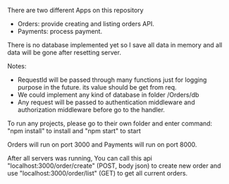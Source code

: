 There are two different Apps on this repository
 - Orders: provide creating and listing orders API.
 - Payments: process payment.

There is no database implemented yet so I save all data in memory and all data will be gone after resetting server.

Notes: 
 - RequestId will be passed through many functions just for logging purpose in the future. its value should be get from req.
 - We could implement any kind of database in folder /Orders/db
 - Any request will be passed to authentication middleware and authorization middleware before go to the handler. 

To run any projects, please go to their own folder and enter command: "npm install" to install and "npm start" to start

Orders will run on port 3000 and Payments will run on port 8000.

After all servers was running, You can call this api "localhost:3000/order/create" (POST, body json) to create new order and use "localhost:3000/order/list" (GET) to get all current orders.

